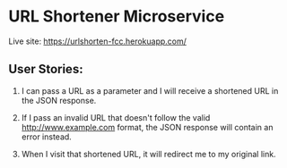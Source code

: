 # URL Shortener Microservice

Live site: https://urlshorten-fcc.herokuapp.com/

## User Stories:
1. I can pass a URL as a parameter and I will receive a shortened URL in the JSON response.

2. If I pass an invalid URL that doesn't follow the valid http://www.example.com format, the JSON response will contain an error instead.

3. When I visit that shortened URL, it will redirect me to my original link.
